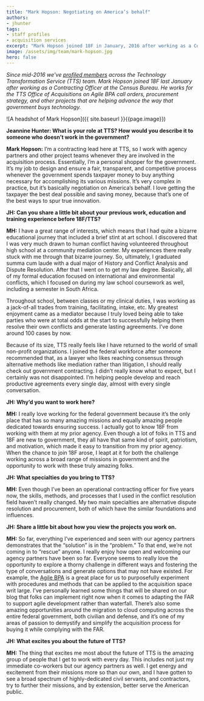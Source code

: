 ```yaml
---
title: "Mark Hopson: Negotiating on America’s behalf"
authors:
- jhunter
tags:
- staff profiles
- acquisition services
excerpt: "Mark Hopson joined 18F in January, 2016 after working as a Contracting Officer at the Census Bureau. He works for the TTS Office of Acquisitions on call orders for the Agile BPA, procurement strategy, and other projects that are helping advance the way that government buys technology."
image: /assets/img/team/mark-hopson.jpg
hero: false
---
```

*Since mid-2016 we've [profiled
members](https://18f.gsa.gov/tags/staff-profiles/) across the
Technology Transformation Service (TTS) team. Mark Hopson joined 18F last January after working as a Contracting Officer at the Census
Bureau. He works for the TTS Office of Acquisitions on Agile BPA call
orders, procurement strategy, and other projects that are helping
advance the way that government buys technology.*

![A headshot of Mark Hopson]({{ site.baseurl }}{{page.image}})

**Jeannine Hunter: What is your role at TTS? How would you describe it
to someone who doesn’t work in the government?**

**Mark Hopson:** I’m a contracting lead here at TTS, so I work with
agency partners and other project teams whenever they are involved in
the acquisition process. Essentially, I’m a personal shopper for the
government. It’s my job to design and ensure a fair, transparent, and
competitive process whenever the government spends taxpayer money to buy
anything necessary for accomplishing its various missions. It’s very
complex in practice, but it’s basically negotiation on America’s behalf.
I love getting the taxpayer the best deal possible and saving money,
because that’s one of the best ways to spur true innovation.

**JH: Can you share a little bit about your previous work, education and
training experience before 18F/TTS?**

**MH:** I have a great range of interests, which means that I had quite
a bizarre educational journey that included a brief stint at art
school. I discovered that I was very much drawn to human conflict having
volunteered throughout high school at a community mediation center. My
experiences there really stuck with me through that bizarre journey. So,
ultimately, I graduated summa cum laude with a dual major of History and
Conflict Analysis and Dispute Resolution. After that I went on to get my
law degree. Basically, all of my formal education focused on
international and environmental conflicts, which I focused on during my
law school coursework as well, including a semester in South Africa.

Throughout school, between classes or my clinical duties, I was working
as a jack-of-all trades from training, facilitating, intake, etc. My
greatest enjoyment came as a mediator because I truly loved being able
to take parties who were at total odds at the start to successfully
helping them resolve their own conflicts and generate lasting
agreements. I’ve done around 100 cases by now.

Because of its size, TTS really feels like I have returned to the world
of small non-profit organizations. I joined the federal workforce after
someone recommended that, as a lawyer who likes reaching consensus
through alternative methods like mediation rather than litigation, I
should really check out government contracting. I didn’t really know
what to expect, but I certainly was not disappointed. I’m helping people
develop and reach productive agreements every single day, almost with
every single conversation.

**JH: Why’d you want to work here?**

**MH:** I really love working for the federal government because it’s
the only place that has so many amazing missions and equally amazing
people dedicated towards ensuring success. I actually got to know 18F
from working with them at my prior agency. Even though a lot of folks in
TTS and 18F are new to government, they all have that same kind of
spirit, patriotism, and motivation, which made it easy to transition
from my prior agency. When the chance to join 18F arose, I leapt at it
for both the challenge working across a broad range of missions in
government and the opportunity to work with these truly amazing folks.

**JH: What specialties do you bring to TTS?**

**MH:** Even though I’ve been an operational contracting officer for five
years now, the skills, methods, and processes that I used in the
conflict resolution field haven’t really changed. My two main
specialties are alternative dispute resolution and procurement, both of
which have the similar foundations and influences.

**JH: Share a little bit about how you view the projects you work on.**

**MH:** So far, everything I’ve experienced and seen with our agency
partners demonstrates that the “solution” is in the “problem.” To that
end, we’re not coming in to “rescue” anyone. I really enjoy how open and
welcoming our agency partners have been so far. Everyone seems to really
love the opportunity to explore a thorny challenge in different ways and
fostering the type of conversations and generate options that may not
have existed. For example, the [Agile
BPA](https://pages.18f.gov/ads-bpa/) is a great place for us to
purposefully experiment with procedures and methods that can be applied
to the acquisition space writ large. I’ve personally learned some things
that will be shared on our blog that folks can implement right now when
it comes to adapting the FAR to support agile development rather than
waterfall. There’s also some amazing opportunities around the migration
to cloud computing across the entire federal government, both civilian
and defense, and it’s one of my areas of passion to demystify and
simplify the acquisition process for buying it while complying with the
FAR.

**JH: What excites you about the future of TTS?**

**MH:** The thing that excites me most about the future of TTS is the
amazing group of people that I get to work with every day. This includes
not just my immediate co-workers but our agency partners as well. I get
energy and excitement from their missions more so than our own, and I
have gotten to see a broad spectrum of highly-dedicated civil servants,
and contractors, try to further their missions, and by extension, better serve the American public.
